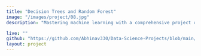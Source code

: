 ```yaml
---
title: "Decision Trees and Random Forest"
image: "/images/project/08.jpg"
description: "Mastering machine learning with a comprehensive project on Decision Tree and Random Forest algorithms, predicting outcomes with precision."

live: ""
github: "https://github.com/Abhinav330/Data-Science-Projects/blob/main/Project%20on%20Decision%20Tree%20and%20Random%20Forest/Loan_dataset_ml.ipynb" 
layout: project
---
```


